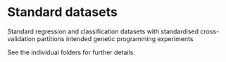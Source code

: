 # Standard datasets
Standard regression and classification datasets with standardised cross-validation partitions intended genetic programming experiments

See the individual folders for further details.
